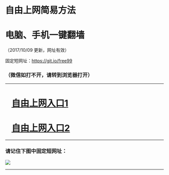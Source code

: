 ﻿# 自由上网简易方法

# 电脑、手机一键翻墙

（2017/10/09 更新，网址有效）

固定短网址：https://git.io/free99

### （微信如打不开，请转到浏览器打开）


***





# &nbsp;&nbsp; <a href="http://ft1003030542.fwq-tz-1001.info/fwqtz01.html?t=100900111864 " target="_blank">自由上网入口1</a>
# &nbsp;&nbsp; <a href="http://ft529932587.fwq-tz-1002.info/fwqtz02.html?t=100900118913 " target="_blank">自由上网入口2</a>
***

### 请记住下图中固定短网址：

<img src="https://s3-us-west-2.amazonaws.com/fwq-1001/yjfq-20170905okok.png" /> 


***

